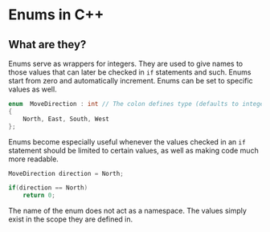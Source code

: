 # Enums in C++

## What are they?

Enums serve as wrappers for integers. They are used to give names to those values that can later be checked in `if` statements and such. Enums start from zero and automatically increment. Enums can be set to specific values as well.

```cpp
enum  MoveDirection : int // The colon defines type (defaults to integer)
{
    North, East, South, West
};
```

Enums become especially useful whenever the values checked in an `if` statement should be limited to certain values, as well as making code much more readable.

```cpp
MoveDirection direction = North;

if(direction == North)
    return 0;
```

The name of the enum does not act as a namespace. The values simply exist in the scope they are defined in.
